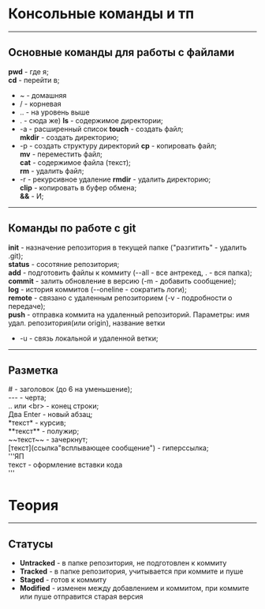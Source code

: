 # Консольные команды и тп

---

## Основные команды для работы с файлами
**pwd** - где я;<br>
**cd** - перейти в;<br> 
* ~ - домашняя
* / - корневая
* .. - на уровень выше 
* . - сюда же)
**ls** - содержимое директории;<br>
* -а - расширенный список
**touch** - создать файл;<br>
**mkdir** - создать директорию;<br> 
* -р - создать структуру директорий
**cp** - копировать файл;<br>
**mv** - переместить файл;<br>
**cat** - содержимое файла (текст);<br>
**rm** - удалить файл;<br>
* -r - рекурсивное удаление
**rmdir** - удалить директорию;<br>
**clip** - копировать в буфер обмена;<br>
**&&** - И;<br>

---

## Команды по работе с git

**init** - назначение репозитория в текущей папке ("разгитить" - удалить .git);<br>
**status** - сосотяние репозитория;<br>
**add** - подготовить файлы к коммиту (--all - все антрекед, . - вся папка);<br>
**commit** - залить обновление в версию (-m - добавить сообщение);<br>
**log** - история коммитов (--oneline - сократить логи);<br>
**remote** - связано с удаленным репозиторием (-v - подробности о передаче);<br>
**push** - отправка коммита на удаленный репозиторий. Параметры: имя удал. репозитория(или origin),
название ветки 
* -u - связь локальной и удаленной ветки;<br>

---

## Разметка

\# - заголовок (до 6 на уменьшение);<br>
\-\-\- - черта;<br>
\.\. или \<br\> - конец строки;<br>
Два Enter - новый абзац;<br>
\*текст\* - курсив;<br>
\*\*текст\*\* - полужир;<br>
\~\~текст\~\~ - зачеркнут;<br>
\[текст\]\(ссылка"всплывающее сообщение") - гиперссылка;<br>
\'\'\'ЯП<br>
текст - оформление вставки кода<br>
\'\'\'<br>

# Теория
---
## Статусы
 * **Untracked** - в папке репозитория, не подготовлен к коммиту
 * **Tracked** - в папке репозитория, учитывается при коммите и пуше
 * **Staged** - готов к коммиту
 * **Modified** - изменен между добавлением и коммитом, при коммите или пуше отправится старая версия